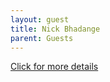 ```yaml
---
layout: guest
title: Nick Bhadange
parent: Guests
---
```



<div class="badge-base LI-profile-badge" data-locale="en_US" data-size="medium" data-theme="light" data-type="VERTICAL" data-vanity="nickbhadange" data-version="v1"><a class="badge-base__link LI-simple-link" href="https://www.linkedin.com/in/nickbhadange?trk=profile-badge">Click for more details</a></div>


